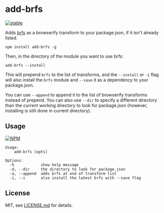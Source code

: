 # add-brfs

[![stable](http://badges.github.io/stability-badges/dist/stable.svg)](http://github.com/badges/stability-badges)

Adds [brfs](https://github.com/substack/brfs) as a browserify transform to your package.json, if it isn't already listed.

```npm install add-brfs -g```

Then, in the directory of the module you want to use brfs:

`add-brfs --install`

This will prepend `brfs` to the list of transforms, and the `--install` or `-i` flag will also install the `brfs` module and `--save` it as a dependency to your package.json.

You can use `--append` to append it to the list of browserify transforms instead of prepend. You can also use `--dir` to specify a different directory than the current working directory to look for package.json (however, installing is still done in current directory).

## Usage

[![NPM](https://nodei.co/npm/add-brfs.png)](https://nodei.co/npm/add-brfs/)

```
Usage:
	add-brfs [opts]

Options:
  -h            show help message                     
  -d, --dir     the directory to look for package.json
  -a, --append  adds brfs at end of transform list    
  -i, --i       also install the latest brfs with --save flag
```

## License

MIT, see [LICENSE.md](http://github.com/mattdesl/add-brfs/blob/master/LICENSE.md) for details.
